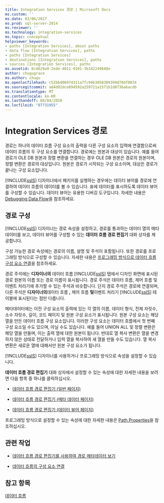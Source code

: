 ```yaml
---
title: Integration Services 경로 | Microsoft Docs
ms.custom: ''
ms.date: 03/06/2017
ms.prod: sql-server-2014
ms.reviewer: ''
ms.technology: integration-services
ms.topic: conceptual
helpviewer_keywords:
- paths [Integration Services], about paths
- data flow [Integration Services], paths
- paths [Integration Services]
- destinations [Integration Services], paths
- sources [Integration Services], paths
ms.assetid: 6c4629a9-2ede-4011-9101-3b342249640e
author: chugugrace
ms.author: chugu
ms.openlocfilehash: c52bbd06974311a7fc94b3058309399d70df0034
ms.sourcegitcommit: ad4d92dce894592a259721a1571b1d8736abacdb
ms.translationtype: MT
ms.contentlocale: ko-KR
ms.lasthandoff: 08/04/2020
ms.locfileid: "87731955"
---
```

# <a name="integration-services-paths"></a>Integration Services 경로
  경로는 하나의 데이터 흐름 구성 요소의 출력을 다른 구성 요소의 입력에 연결함으로써 데이터 흐름의 두 구성 요소를 연결합니다. 경로에는 원본과 대상이 있습니다. 예를 들어 경로가 OLE DB 원본과 정렬 변환을 연결하는 경우 OLE DB 원본은 경로의 원본이며, 정렬 변환은 경로의 대상입니다. 원본은 경로가 시작되는 구성 요소이며, 대상은 경로가 끝나는 구성 요소입니다.  
  
 [!INCLUDE[ssIS](../../includes/ssis-md.md)] 디자이너에서 패키지를 실행하는 경우에는 데이터 뷰어를 경로에 연결하여 데이터 흐름의 데이터를 볼 수 있습니다. 표에 데이터를 표시하도록 데이터 뷰어를 구성할 수 있습니다. 데이터 뷰어는 유용한 디버깅 도구입니다. 자세한 내용은 [Debugging Data Flow](../troubleshooting/debugging-data-flow.md)을 참조하세요.  
  
## <a name="configuration-of-the-path"></a>경로 구성  
 [!INCLUDE[ssIS](../../includes/ssis-md.md)] 디자이너는 경로 속성을 설정하고, 경로를 통과하는 데이터 열의 메타데이터를 보고, 데이터 뷰어를 구성할 수 있는 **데이터 흐름 경로 편집기** 대화 상자를 제공합니다.  
  
 구성 가능한 경로 속성에는 경로의 이름, 설명 및 주석이 포함됩니다. 또한 경로를 프로그래밍 방식으로 구성할 수 있습니다. 자세한 내용은 [프로그래밍 방식으로 데이터 흐름 구성 요소 연결](../building-packages-programmatically/connecting-data-flow-components-programmatically.md)을 참조하세요.  
  
 경로 주석에는 **디자이너의** 데이터 흐름 [!INCLUDE[ssIS](../../includes/ssis-md.md)] 탭에서 디자인 화면에 표시된 경로 원본의 이름 또는 경로 이름이 표시됩니다. 경로 주석은 데이터 흐름, 제어 흐름 및 이벤트 처리기에 추가할 수 있는 주석과 비슷합니다. 단지 경로 주석은 경로에 연결되며, 다른 주석은 **디자이너의**데이터 흐름 **,** 제어 흐름 **및**이벤트 처리기 [!INCLUDE[ssIS](../../includes/ssis-md.md)] 테이블에 표시된다는 점만 다릅니다.  
  
 메타데이터에는 이전 구성 요소의 출력에 있는 각 열의 이름, 데이터 형식, 전체 자릿수, 소수 자릿수, 길이, 코드 페이지 및 원본 구성 요소가 표시됩니다. 원본 구성 요소는 해당 열을 만든 데이터 흐름 구성 요소입니다. 이러한 구성 요소는 데이터 흐름에서 첫 번째 구성 요소일 수도 있으며, 아닐 수도 있습니다. 예를 들어 UNION ALL 및 정렬 변환은 해당 열을 만들며, 이는 출력 열에 대한 원본이 됩니다. 반대로 열 복사 변환은 열을 변경하지 않은 상태로 전달하거나 입력 열을 복사하여 새 열을 만들 수도 있습니다. 열 복사 변환은 새로운 열에 대해서만 원본 구성 요소가 됩니다.  
  
 [!INCLUDE[ssIS](../../includes/ssis-md.md)] 디자이너를 사용하거나 프로그래밍 방식으로 속성을 설정할 수 있습니다.  
  
 **데이터 흐름 경로 편집기** 대화 상자에서 설정할 수 있는 속성에 대한 자세한 내용을 보려면 다음 항목 중 하나를 클릭하십시오.  
  
-   [데이터 흐름 경로 편집기 &#40;일반 페이지&#41;](../general-page-of-integration-services-designers-options.md)  
  
-   [데이터 흐름 경로 편집기 &#40;메타 데이터 페이지&#41;](../data-flow-path-editor-metadata-page.md)  
  
-   [데이터 흐름 경로 편집기 &#40;데이터 뷰어 페이지&#41;](../data-flow-path-editor-data-viewers-page.md)  
  
 프로그래밍 방식으로 설정할 수 있는 속성에 대한 자세한 내용은 [Path Properties](../path-properties.md)을 참조하십시오.  
  
## <a name="related-tasks"></a>관련 작업  
  
-   [데이터 흐름 경로 편집기를 사용하여 경로 메타데이터 보기](../view-path-metadata-in-the-data-flow-path-editor.md)  
  
-   [데이터 흐름의 구성 요소 연결](connect-components-in-a-data-flow.md)  
  
## <a name="see-also"></a>참고 항목  
 [데이터 흐름](data-flow.md)  
  
  
